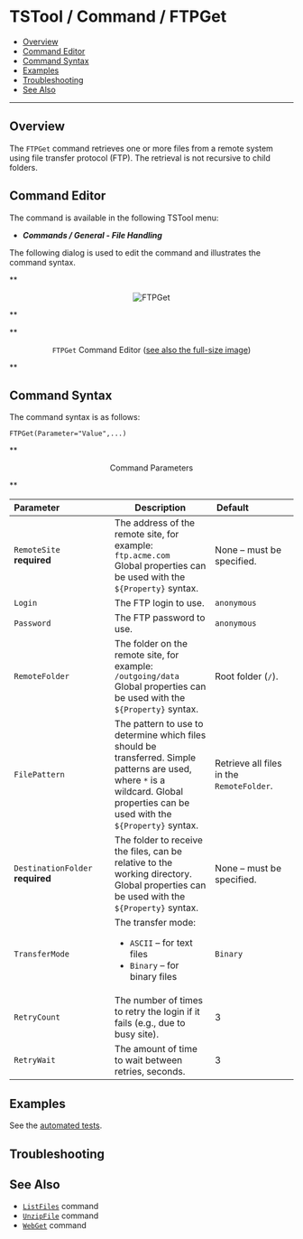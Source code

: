 # TSTool / Command / FTPGet #

*   [Overview](#overview)
*   [Command Editor](#command-editor)
*   [Command Syntax](#command-syntax)
*   [Examples](#examples)
*   [Troubleshooting](#troubleshooting)
*   [See Also](#see-also)

-------------------------

## Overview ##

The `FTPGet` command retrieves one or more files from a remote system using file transfer protocol (FTP).
The retrieval is not recursive to child folders.

## Command Editor ##

The command is available in the following TSTool menu:

*   ***Commands / General - File Handling***

The following dialog is used to edit the command and illustrates the command syntax.

**<p style="text-align: center;">
![FTPGet](FTPGet.png)
</p>**

**<p style="text-align: center;">
`FTPGet` Command Editor (<a href="../FTPGet.png">see also the full-size image</a>)
</p>**

## Command Syntax ##

The command syntax is as follows:

```text
FTPGet(Parameter="Value",...)
```
**<p style="text-align: center;">
Command Parameters
</p>**

|**Parameter**&nbsp;&nbsp;&nbsp;&nbsp;&nbsp;&nbsp;&nbsp;&nbsp;&nbsp;&nbsp;&nbsp;&nbsp;&nbsp;&nbsp;&nbsp;&nbsp;&nbsp;&nbsp;&nbsp; | **Description** | **Default**&nbsp;&nbsp;&nbsp;&nbsp;&nbsp;&nbsp;&nbsp;&nbsp;&nbsp;&nbsp;&nbsp;&nbsp;&nbsp;&nbsp;&nbsp;&nbsp; |
| --------------|-----------------|----------------- |
|`RemoteSite`<br>**required**|The address of the remote site, for example: `ftp.acme.com`<br>Global properties can be used with the `${Property}` syntax.|None – must be specified.|
|`Login`|The FTP login to use.|`anonymous`|
|`Password`|The FTP password to use.|`anonymous`|
|`RemoteFolder`|The folder on the remote site, for example: `/outgoing/data`<br>Global properties can be used with the `${Property}` syntax.|Root folder (`/`).|
|`FilePattern`|The pattern to use to determine which files should be transferred.  Simple patterns are used, where `*` is a wildcard.  Global properties can be used with the `${Property}` syntax.|Retrieve all files in the `RemoteFolder`.|
|`DestinationFolder`<br>**required**|The folder to receive the files, can be relative to the working directory.  Global properties can be used with the `${Property}` syntax.|None – must be specified.|
|`TransferMode`|The transfer mode:<ul><li>`ASCII` – for text files</li><li>`Binary` – for binary files</li></ul>|`Binary`|
|`RetryCount`|The number of times to retry the login if it fails (e.g., due to busy site).|3|
|`RetryWait`|The amount of time to wait between retries, seconds.|3|

## Examples ##

See the [automated tests](https://github.com/OpenCDSS/cdss-app-tstool-test/tree/master/test/commands/FTPGet).

## Troubleshooting ##

## See Also ##

*   [`ListFiles`](../ListFiles/ListFiles.md) command
*   [`UnzipFile`](../UnzipFile/UnzipFile.md) command
*   [`WebGet`](../WebGet/WebGet.md) command
